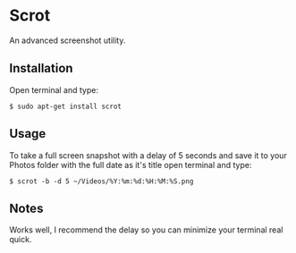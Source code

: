 # Scrot

An advanced screenshot utility.

## Installation

Open terminal and type:


```
$ sudo apt-get install scrot
```

## Usage

To take a full screen snapshot with a delay of 5 seconds and save it to your Photos folder with the full date as it's title open terminal and type:

```
$ scrot -b -d 5 ~/Videos/%Y:%m:%d:%H:%M:%S.png
```

## Notes

Works well, I recommend the delay so you can minimize your terminal real quick.
